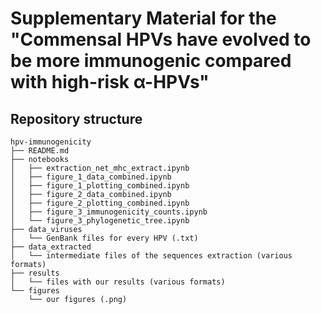 # Supplementary Material for the "Commensal HPVs have evolved to be more immunogenic compared with high-risk α-HPVs"
## Repository structure
```
hpv-immunogenicity
├── README.md
├── notebooks
│   ├── extraction_net_mhc_extract.ipynb
│   ├── figure_1_data_combined.ipynb
│   ├── figure_1_plotting_combined.ipynb
│   ├── figure_2_data_combined.ipynb
│   ├── figure_2_plotting_combined.ipynb
│   ├── figure_3_immunogenicity_counts.ipynb
│   └── figure_3_phylogenetic_tree.ipynb
├── data_viruses
│   └── GenBank files for every HPV (.txt)
├── data_extracted
│   └── intermediate files of the sequences extraction (various formats)
├── results
│   └── files with our results (various formats)
└── figures
    └── our figures (.png)
```
